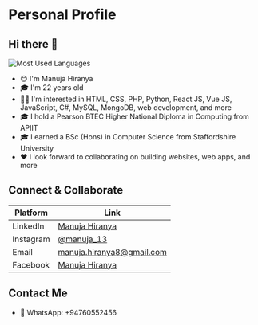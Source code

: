 # Personal Profile

## Hi there 👋

![Most Used Languages](https://yourimagehost.com/link-to-image1.png)

- 😊 I'm Manuja Hiranya
- 🎓 I'm 22 years old
- 🧑‍💻 I'm interested in HTML, CSS, PHP, Python, React JS, Vue JS, JavaScript, C#, MySQL, MongoDB, web development, and more
- 🎓 I hold a Pearson BTEC Higher National Diploma in Computing from APIIT
- 🎓 I earned a BSc (Hons) in Computer Science from Staffordshire University
- ❤️ I look forward to collaborating on building websites, web apps, and more

## Connect & Collaborate
| Platform | Link |
| --- | --- |
| LinkedIn | [Manuja Hiranya](https://www.linkedin.com/in/manuja-hiranya-8020b4257/) |
| Instagram | [@manuja_13](https://www.instagram.com/manuja_13/) |
| Email | [manuja.hiranya8@gmail.com](mailto:manuja.hiranya8@gmail.com) |
| Facebook | [Manuja Hiranya](https://facebook.com/manuja.hiranya/) |

## Contact Me
- 💬 WhatsApp: +94760552456
